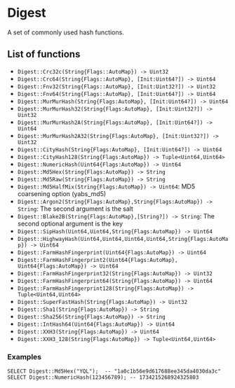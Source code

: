 # Digest

A set of commonly used hash functions.

## List of functions

* `Digest::Crc32c(String{Flags::AutoMap}) -> Uint32`
* `Digest::Crc64(String{Flags::AutoMap}, [Init:Uint64?]) -> Uint64`
* `Digest::Fnv32(String{Flags::AutoMap}, [Init:Uint32?]) -> Uint32`
* `Digest::Fnv64(String{Flags::AutoMap}, [Init:Uint64?]) -> Uint64`
* `Digest::MurMurHash(String{Flags:AutoMap}, [Init:Uint64?]) -> Uint64`
* `Digest::MurMurHash32(String{Flags:AutoMap}, [Init:Uint32?]) -> Uint32`
* `Digest::MurMurHash2A(String{Flags:AutoMap}, [Init:Uint64?]) -> Uint64`
* `Digest::MurMurHash2A32(String{Flags:AutoMap}, [Init:Uint32?]) -> Uint32`
* `Digest::CityHash(String{Flags:AutoMap}, [Init:Uint64?]) -> Uint64`
* `Digest::CityHash128(String{Flags:AutoMap}) -> Tuple<Uint64,Uint64>`
* `Digest::NumericHash(Uint64{Flags:AutoMap}) -> Uint64`
* `Digest::Md5Hex(String{Flags:AutoMap}) -> String`
* `Digest::Md5Raw(String{Flags:AutoMap}) -> String`
* `Digest::Md5HalfMix(String{Flags:AutoMap}) -> Uint64`: MD5 coarsening option (yabs_md5)
* `Digest::Argon2(String{Flags:AutoMap},String{Flags:AutoMap}) -> String`: The second argument is the salt
* `Digest::Blake2B(String{Flags:AutoMap},[String?]) -> String`: The second optional argument is the key
* `Digest::SipHash(Uint64,Uint64,String{Flags:AutoMap}) -> Uint64`
* `Digest::HighwayHash(Uint64,Uint64,Uint64,Uint64,String{Flags:AutoMap}) -> Uint64`
* `Digest::FarmHashFingerprint(Uint64{Flags:AutoMap}) -> Uint64`
* `Digest::FarmHashFingerprint2(Uint64{Flags:AutoMap}, Uint64{Flags:AutoMap}) -> Uint64`
* `Digest::FarmHashFingerprint32(String{Flags:AutoMap}) -> Uint32`
* `Digest::FarmHashFingerprint64(String{Flags:AutoMap}) -> Uint64`
* `Digest::FarmHashFingerprint128(String{Flags:AutoMap}) -> Tuple<Uint64,Uint64>`
* `Digest::SuperFastHash(String{Flags:AutoMap}) -> Uint32`
* `Digest::Sha1(String{Flags:AutoMap}) -> String`
* `Digest::Sha256(String{Flags:AutoMap}) -> String`
* `Digest::IntHash64(Uint64{Flags:AutoMap}) -> Uint64`
* `Digest::XXH3(String{Flags:AutoMap}) -> Uint64`
* `Digest::XXH3_128(String{Flags:AutoMap}) -> Tuple<Uint64,Uint64>`

### Examples

```yql
SELECT Digest::Md5Hex("YQL");  -- "1a0c1b56e9d617688ee345da4030da3c"
SELECT Digest::NumericHash(123456789); -- 1734215268924325803
```

